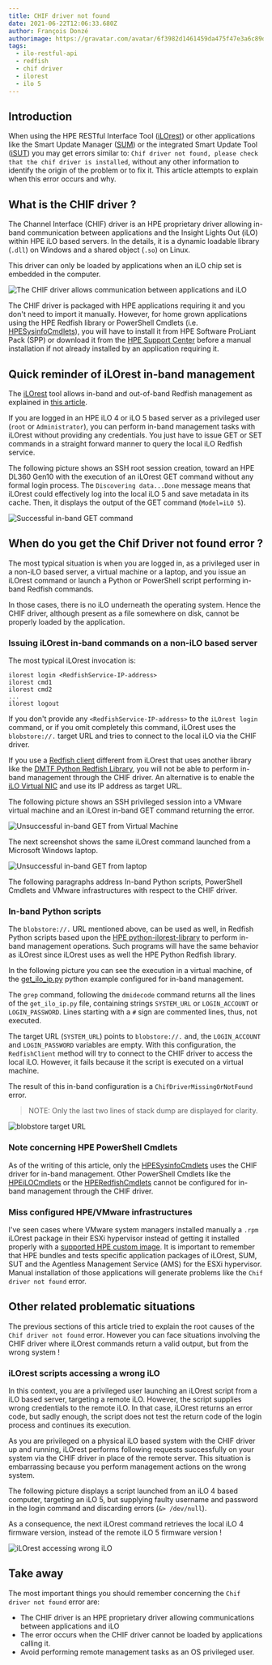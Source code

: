 ```yaml
---
title: CHIF driver not found
date: 2021-06-22T12:06:33.680Z
author: François Donzé
authorimage: https://gravatar.com/avatar/6f3982d1461459da475f47e3a6c89d1d?s=192
tags:
  - ilo-restful-api
  - redfish
  - chif driver
  - ilorest
  - ilo 5
---
```

## Introduction

When using the HPE RESTful Interface Tool ([iLOrest](http://hpe.com/info/resttool)) or other applications like the Smart Update Manager ([SUM](https://www.hpe.com/us/en/servers/smart-update.html)) or the integrated Smart Update Tool ([iSUT](https://support.hpe.com/hpesc/public/docDisplay?docLocale=en_US&docId=emr_na-a00068223en_us)) you may get errors similar to: `Chif driver not found, please check that the chif driver is installed`, without any other information to identify the origin of the problem or to fix it. This article attempts to explain when this error occurs and why.

## What is the CHIF driver ?

The Channel Interface (CHIF) driver is an HPE proprietary driver allowing  in-band communication between applications and the Insight Lights Out (iLO) within HPE iLO based servers. In the details, it is a dynamic loadable library (`.dll`) on Windows and a shared object (`.so`) on Linux.

This driver can only be loaded by applications when an iLO chip set is embedded in the computer.

![The CHIF driver allows communication between applications and iLO](/img/chifdriver.png "The CHIF driver allows communication between applications and iLO")

The CHIF driver is packaged with HPE applications requiring it and you don't need to import it manually. However, for home grown applications using the HPE Redfish library or PowerShell Cmdlets (i.e. [HPESysinfoCmdlets](https://www.powershellgallery.com/packages?q=HPESysinfoCmdlets)), you will have to  install it from HPE Software ProLiant Pack (SPP) or download it from the [HPE Support Center](https://internal.support.hpe.com/hpesc/public/km/search#q=ilo%205%20channel%20interface%20driver&t=DriversandSoftware&sort=relevancy&numberOfResults=25) before a manual installation if not already installed by an application requiring it. 

## Quick reminder of iLOrest in-band management

The [iLOrest](http://hpe.com/info/resttool) tool allows in-band and out-of-band Redfish management as explained in [this article](https://developer.hpe.com/blog/managing-ilo-sessions-with-redfish/).

If you are logged in an HPE iLO 4 or iLO 5 based server as a privileged user (`root` or `Administrator`), you can perform in-band management tasks with iLOrest without providing any credentials. You just have to issue GET or SET commands in a straight forward manner to query the local iLO Redfish service.

The following picture shows an SSH root session creation, toward an HPE DL360 Gen10 with the execution of an iLOrest GET command without any formal login process. The `Discovering data...Done` message means that iLOrest could effectively log into the local iLO 5 and save metadata in its cache. Then, it displays the output of the GET command (`Model=iLO 5`).

![Successful in-band GET command](/img/successfulinbandget.png "Successful in-band GET command")

## When do you get the Chif Driver not found error ?

The most typical situation is when you are logged in, as a privileged user in a non-iLO based server, a virtual machine or a laptop, and you issue an iLOrest command or launch a Python or PowerShell script performing in-band Redfish commands.

In those cases, there is no iLO underneath the operating system. Hence the CHIF driver, although present as a file somewhere on disk, cannot be properly loaded by the application.

### Issuing iLOrest in-band commands on a non-iLO based server

The most typical iLOrest invocation is:

```shell
ilorest login <RedfishService-IP-address>
ilorest cmd1
ilorest cmd2
...
ilorest logout
```

If you don't provide any `<RedfishService-IP-address>` to the `iLOrest login` command, or if you omit completely this command, iLOrest uses the `blobstore://.` target URL and tries to connect to the local iLO via the CHIF driver.

If you use a [Redfish client](https://youtu.be/ur9UKRV_0S8) different from iLOrest that uses another library like the [DMTF Python Redfish Library](https://github.com/DMTF/python-redfish-library), you will not be able to perform in-band management through the CHIF driver. An alternative is to enable the [iLO Virtual NIC](https://www.youtube.com/watch?v=KM1FZ-AlctA) and use its IP address as target URL.

The following picture shows an SSH privileged session into a VMware virtual machine and an iLOrest in-band GET command returning the error. 

![Unsuccessful in-band GET from Virtual Machine](/img/unsuccessfulinbandgetinvm.png "Unsuccessful in-band GET from Virtual Machine")

The next screenshot shows the same iLOrest command launched from a Microsoft Windows laptop.

![Unsuccessful in-band GET from laptop](/img/unsuccessfulinbandgetinwinlaptop.png "Unsuccessful in-band GET from laptop")

The following paragraphs address In-band Python scripts, PowerShell Cmdlets and VMware infrastructures with respect to the CHIF driver. 

### In-band Python scripts

The `blobstore://.` URL mentioned above, can be used as well, in Redfish Python scripts based upon the [HPE python-ilorest-library](https://github.com/HewlettPackard/python-ilorest-library) to perform in-band management operations. Such programs will have the same behavior as iLOrest since iLOrest uses as well the HPE Python Redfish library. 

In the following picture you can see the execution in a virtual machine, of the [get\_ilo\_ip.py](https://github.com/HewlettPackard/python-ilorest-library/blob/master/examples/Redfish/get_ilo_ip.py) python example configured for in-band management.

The `grep` command, following the `dmidecode` command returns all the lines of the `get_ilo_ip.py` file, containing strings `SYSTEM_URL` or `LOGIN_ACCOUNT` or `LOGIN_PASSWORD`. Lines starting with a `#` sign are commented lines, thus, not executed.

The target URL (`SYSTEM_URL`) points to `blobstore://.` and, the `LOGIN_ACCOUNT` and `LOGIN_PASSWORD` variables are empty. With this configuration, the `RedfishClient` method will try to connect to the CHIF driver to access the local iLO. However, it fails because it the script is executed on a virtual machine.

The result of this in-band configuration is a `ChifDriverMissingOrNotFound` error. 

> NOTE: Only the last two lines of stack dump are displayed for clarity.

![blobstore target URL](/img/blobstoretarget.png "blobstore target URL")

### Note concerning HPE PowerShell Cmdlets

 As of the writing of this article, only the [HPESysinfoCmdlets](https://www.powershellgallery.com/packages?q=HPESysinfoCmdlets) uses the CHIF driver for in-band management. Other PowerShell Cmdlets like the [HPEiLOCmdlets](https://www.powershellgallery.com/packages/HPEiLOCmdlets/) or the [HPERedfishCmdlets](https://www.powershellgallery.com/packages/HPERedfishCmdlets/) cannot be configured for in-band management through the CHIF driver.

### Miss configured HPE/VMware infrastructures

I've seen cases where VMware system managers installed manually a `.rpm` iLOrest package in their ESXi hypervisor instead of getting it installed properly with a [supported HPE custom image](https://vibsdepot.hpe.com/). It is important to remember that HPE bundles and tests specific application packages of iLOrest, SUM, SUT and the Agentless Management Service (AMS) for the ESXi hypervisor. Manual installation of those applications will generate problems like the `Chif driver not found` error.

## Other related problematic situations

The previous sections of this article tried to explain the root causes of the `Chif driver not found` error. However you can face situations involving the CHIF driver where iLOrest commands return a valid output, but from the wrong system !

### iLOrest scripts accessing a wrong iLO

In this context, you are a privileged user launching an iLOrest script from a iLO based server, targeting a remote iLO. However, the script supplies wrong credentials to the remote iLO. In that case, iLOrest returns an error code, but sadly enough, the script does not test the return code of the login process and continues its execution. 

As you are privileged on a physical iLO based system with the CHIF driver up and running, iLOrest performs following requests successfully on your system via the CHIF driver in place of the remote server. This situation is embarrassing because you perform management actions on the wrong system.

The following picture displays a script launched from an iLO 4 based computer, targeting an iLO 5, but supplying faulty username and password in the login command and discarding errors (`&> /dev/null`).

As a consequence, the next iLOrest command retrieves the local iLO 4 firmware version, instead of the remote iLO 5 firmware version ! 

![iLOrest accessing wrong iLO](/img/wrongchif.png "iLOrest accessing wrong iLO")

## Take away

The most important things you should remember concerning the `Chif driver not found` error are:

* The CHIF driver is an HPE proprietary driver allowing communications between applications and iLO
* The error occurs when the CHIF driver cannot be loaded by applications calling it.
* Avoid performing remote management tasks as an OS privileged user.